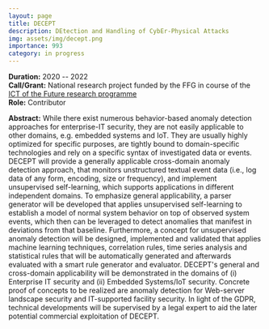 ```yaml
---
layout: page
title: DECEPT
description: DEtection and Handling of CybEr-Physical Attacks 
img: assets/img/decept.png
importance: 993
category: in progress
---
```


**Duration:** 2020 -- 2022  
**Call/Grant:** National research project funded by the FFG in course of the [ICT of the Future research programme](https://www.ffg.at/iktderzukunft)  
**Role:** Contributor  

**Abstract:** While there exist numerous behavior-based anomaly detection approaches for enterprise-IT security, they are not easily applicable to other domains, e.g. embedded systems and IoT. They are usually highly optimized for specific purposes, are tightly bound to domain-specific technologies and rely on a specific syntax of investigated data or events. DECEPT will provide a generally applicable cross-domain anomaly detection approach, that monitors unstructured textual event data (i.e., log data of any form, encoding, size or frequency), and implement unsupervised self-learning, which supports applications in different independent domains. To emphasize general applicability, a parser generator will be developed that applies unsupervised self-learning to establish a model of normal system behavior on top of observed system events, which then can be leveraged to detect anomalies that manifest in deviations from that baseline. Furthermore, a concept for unsupervised anomaly detection will be designed, implemented and validated that applies machine learning techniques, correlation rules, time series analysis and statistical rules that will be automatically generated and afterwards evaluated with a smart rule generator and evaluator. DECEPT's general and cross-domain applicability will be demonstrated in the domains of (i) Enterprise IT security and (ii) Embedded Systems/IoT security. Concrete proof of concepts to be realized are anomaly detection for Web-server landscape security and IT-supported facility security. In light of the GDPR, technical developments will be supervised by a legal expert to aid the later potential commercial exploitation of DECEPT.
